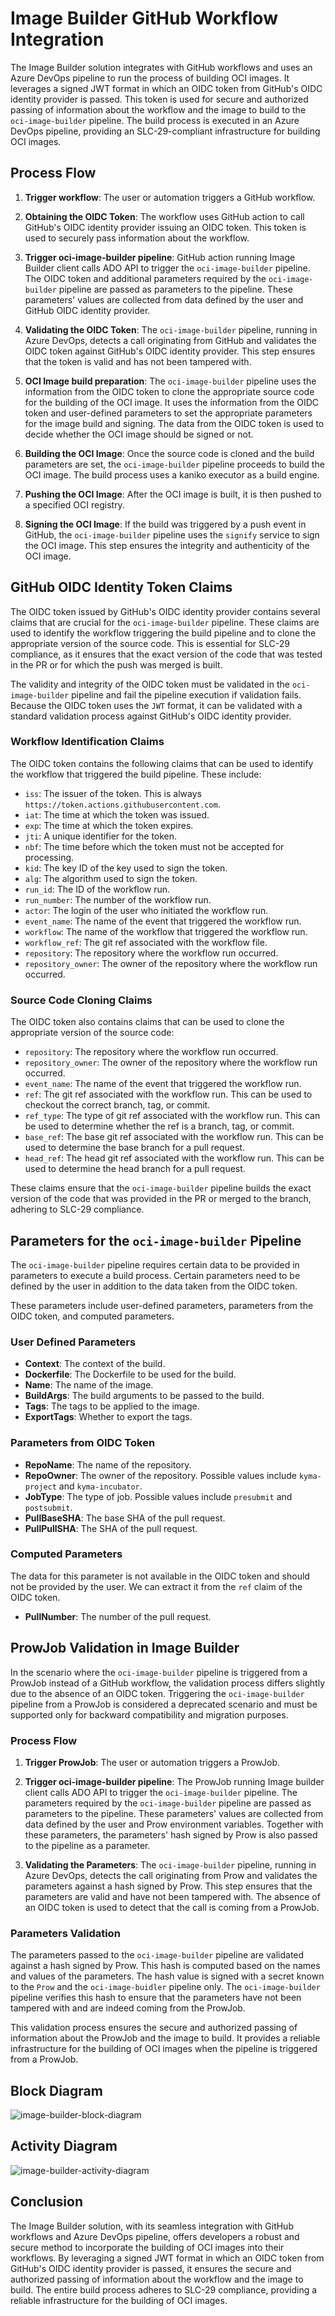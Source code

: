 # Image Builder GitHub Workflow Integration

The Image Builder solution integrates with GitHub workflows and uses an Azure DevOps pipeline to run the process of building OCI
images. It leverages a signed JWT format in which an OIDC token from GitHub's OIDC identity provider is passed. This token is used for
secure and authorized passing of information about the workflow and the image to build to the `oci-image-builder` pipeline. The build
process is executed in an Azure DevOps pipeline, providing an SLC-29-compliant infrastructure for building OCI images.

## Process Flow

1. **Trigger workflow**: The user or automation triggers a GitHub workflow.

2. **Obtaining the OIDC Token**: The workflow uses GitHub action to call GitHub's OIDC identity provider issuing an OIDC token.
   This token is used to securely pass information about the workflow.

3. **Trigger oci-image-builder pipeline**: GitHub action running Image Builder client calls ADO API to trigger the `oci-image-builder` pipeline.
   The OIDC token and additional parameters required by the `oci-image-builder` pipeline are passed as parameters to the pipeline.
   These parameters' values are collected from data defined by the user and GitHub OIDC identity provider.

4. **Validating the OIDC Token**: The `oci-image-builder` pipeline, running in Azure DevOps, detects a call originating from GitHub and
   validates the OIDC token against GitHub's
   OIDC identity provider. This step ensures that the token is valid and has not been tampered with.

5. **OCI Image build preparation**: The `oci-image-builder` pipeline uses the information from the OIDC token to clone the appropriate
   source code for the building of the OCI image. It uses the information from the OIDC token and user-defined parameters to
   set the appropriate parameters for the image build and signing. The data from the OIDC token is used to decide whether the OCI image should
   be signed or not.

6. **Building the OCI Image**: Once the source code is cloned and the build parameters are set, the `oci-image-builder` pipeline proceeds to
   build the OCI image. The build process uses a kaniko executor as a build engine.

7. **Pushing the OCI Image**: After the OCI image is built, it is then pushed to a specified OCI registry.

8. **Signing the OCI Image**: If the build was triggered by a push event in GitHub, the `oci-image-builder` pipeline uses the `signify`
   service to sign the OCI image.
   This step ensures the integrity and authenticity of the OCI image.

## GitHub OIDC Identity Token Claims

The OIDC token issued by GitHub's OIDC identity provider contains several claims that are crucial for the `oci-image-builder` pipeline.
These claims are used to identify the workflow triggering the build pipeline and to clone the appropriate version of the source code. This
is essential for SLC-29 compliance, as it ensures that the exact version of the code that was tested in the PR or for which the push was
merged is built.

The validity and integrity of the OIDC token must be validated in the `oci-image-builder` pipeline and fail the pipeline execution if validation fails.
Because the OIDC token uses the `JWT` format, it can be validated with a standard validation process against GitHub's OIDC identity provider.

### Workflow Identification Claims

The OIDC token contains the following claims that can be used to identify the workflow that triggered the build pipeline. These include:

- `iss`: The issuer of the token. This is always `https://token.actions.githubusercontent.com`.
- `iat`: The time at which the token was issued.
- `exp`: The time at which the token expires.
- `jti`: A unique identifier for the token.
- `nbf`: The time before which the token must not be accepted for processing.
- `kid`: The key ID of the key used to sign the token.
- `alg`: The algorithm used to sign the token.
- `run_id`: The ID of the workflow run.
- `run_number`: The number of the workflow run.
- `actor`: The login of the user who initiated the workflow run.
- `event_name`: The name of the event that triggered the workflow run.
- `workflow`: The name of the workflow that triggered the workflow run.
- `workflow_ref`: The git ref associated with the workflow file.
- `repository`: The repository where the workflow run occurred.
- `repository_owner`: The owner of the repository where the workflow run occurred.

### Source Code Cloning Claims

The OIDC token also contains claims that can be used to clone the appropriate version of the source code:

- `repository`: The repository where the workflow run occurred.
- `repository_owner`: The owner of the repository where the workflow run occurred.
- `event_name`: The name of the event that triggered the workflow run.
- `ref`: The git ref associated with the workflow run. This can be used to checkout the correct branch, tag, or commit.
- `ref_type`: The type of git ref associated with the workflow run. This can be used to determine whether the ref is a branch, tag, or
  commit.
- `base_ref`: The base git ref associated with the workflow run. This can be used to determine the base branch for a pull request.
- `head_ref`: The head git ref associated with the workflow run. This can be used to determine the head branch for a pull request.

These claims ensure that the `oci-image-builder` pipeline builds the exact version of the code that was provided in the PR or merged to the
branch, adhering to SLC-29 compliance.

## Parameters for the `oci-image-builder` Pipeline

The `oci-image-builder` pipeline requires certain data to be provided in parameters to execute a build process.
Certain parameters need to be defined by the user in addition to the data taken from the OIDC token.

These parameters include user-defined parameters, parameters from the OIDC token, and computed parameters.

### User Defined Parameters

- **Context**: The context of the build.
- **Dockerfile**: The Dockerfile to be used for the build.
- **Name**: The name of the image.
- **BuildArgs**: The build arguments to be passed to the build.
- **Tags**: The tags to be applied to the image.
- **ExportTags**: Whether to export the tags.

### Parameters from OIDC Token

- **RepoName**: The name of the repository.
- **RepoOwner**: The owner of the repository. Possible values include `kyma-project` and `kyma-incubator`.
- **JobType**: The type of job. Possible values include `presubmit` and `postsubmit`.
- **PullBaseSHA**: The base SHA of the pull request.
- **PullPullSHA**: The SHA of the pull request.

### Computed Parameters

The data for this parameter is not available in the OIDC token and should not be provided by the user.
We can extract it from the `ref` claim of the OIDC token.

- **PullNumber**: The number of the pull request.

## ProwJob Validation in Image Builder

In the scenario where the `oci-image-builder` pipeline is triggered from a ProwJob instead of a GitHub workflow, the validation process
differs slightly due to the absence of an OIDC token. Triggering the `oci-image-builder` pipeline from a ProwJob is considered a deprecated
scenario and must be supported only for backward compatibility and migration purposes.

### Process Flow

1. **Trigger ProwJob**: The user or automation triggers a ProwJob.

2. **Trigger oci-image-builder pipeline**: The ProwJob running Image builder client calls ADO API to trigger the `oci-image-builder` pipeline.
   The parameters required by the `oci-image-builder` pipeline are passed as parameters to the pipeline. These parameters' values are
   collected from data defined by the user and Prow environment variables. Together with these parameters, the parameters' hash signed by Prow is
   also passed to the pipeline as a parameter.

3. **Validating the Parameters**: The `oci-image-builder` pipeline, running in Azure DevOps, detects the call originating from Prow and
   validates the parameters against a hash signed by Prow. This step ensures that the parameters are valid and have not been tampered with.
   The absence of an OIDC token is used to detect that the call is coming from a ProwJob.

### Parameters Validation

The parameters passed to the `oci-image-builder` pipeline are validated against a hash signed by Prow. This hash is computed based on the
names and values of the parameters. The hash value is signed with a secret known to the `Prow` and the `oci-image-buidler` pipeline only.
The `oci-image-builder` pipeline verifies this hash to ensure that the parameters have not been tampered with and are indeed coming from the
ProwJob.

This validation process ensures the secure and authorized passing of information about the ProwJob and the image to build. It provides a
reliable infrastructure for the building of OCI images when the pipeline is triggered from a ProwJob.

## Block Diagram

![image-builder-block-diagram](documentation_assets/image-builder-block-diagram.png)

## Activity Diagram

![image-builder-activity-diagram](documentation_assets/image-builder-activity-diagram.png)

## Conclusion

The Image Builder solution, with its seamless integration with GitHub workflows and Azure DevOps pipeline, offers developers a robust and
secure method to incorporate the building of OCI images into their workflows. By leveraging a signed JWT format in which an OIDC token from
GitHub's OIDC identity provider is passed, it ensures the secure and authorized passing of information about the workflow and the image to
build. The entire build process adheres to SLC-29 compliance, providing a reliable infrastructure for the building of OCI images.
